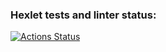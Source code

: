 ### Hexlet tests and linter status:
[![Actions Status](https://github.com/KalyakinAG/frontend-project-lvl4/workflows/hexlet-check/badge.svg)](https://github.com/KalyakinAG/frontend-project-lvl4/actions)